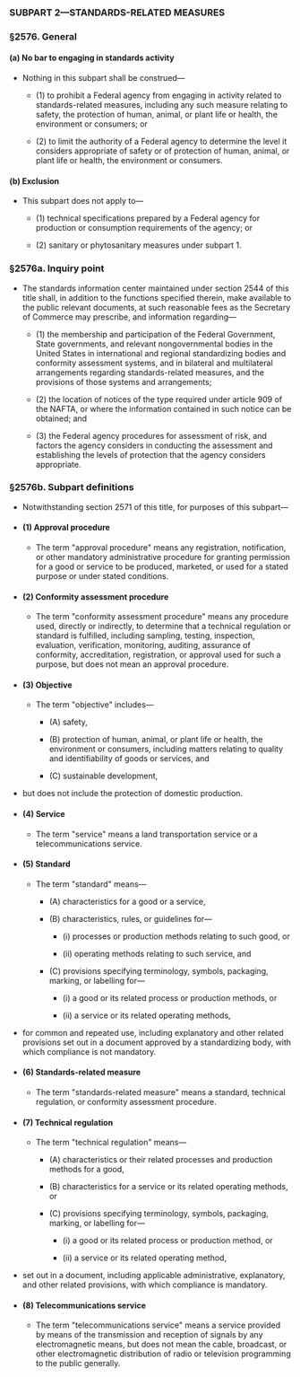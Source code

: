 ### SUBPART 2—STANDARDS-RELATED MEASURES

### §2576. General
#### (a) No bar to engaging in standards activity
* Nothing in this subpart shall be construed—

  * (1) to prohibit a Federal agency from engaging in activity related to standards-related measures, including any such measure relating to safety, the protection of human, animal, or plant life or health, the environment or consumers; or

  * (2) to limit the authority of a Federal agency to determine the level it considers appropriate of safety or of protection of human, animal, or plant life or health, the environment or consumers.

#### (b) Exclusion
* This subpart does not apply to—

  * (1) technical specifications prepared by a Federal agency for production or consumption requirements of the agency; or

  * (2) sanitary or phytosanitary measures under subpart 1.

### §2576a. Inquiry point
* The standards information center maintained under section 2544 of this title shall, in addition to the functions specified therein, make available to the public relevant documents, at such reasonable fees as the Secretary of Commerce may prescribe, and information regarding—

  * (1) the membership and participation of the Federal Government, State governments, and relevant nongovernmental bodies in the United States in international and regional standardizing bodies and conformity assessment systems, and in bilateral and multilateral arrangements regarding standards-related measures, and the provisions of those systems and arrangements;

  * (2) the location of notices of the type required under article 909 of the NAFTA, or where the information contained in such notice can be obtained; and

  * (3) the Federal agency procedures for assessment of risk, and factors the agency considers in conducting the assessment and establishing the levels of protection that the agency considers appropriate.

### §2576b. Subpart definitions
* Notwithstanding section 2571 of this title, for purposes of this subpart—

* #### (1) Approval procedure
  * The term "approval procedure" means any registration, notification, or other mandatory administrative procedure for granting permission for a good or service to be produced, marketed, or used for a stated purpose or under stated conditions.

* #### (2) Conformity assessment procedure
  * The term "conformity assessment procedure" means any procedure used, directly or indirectly, to determine that a technical regulation or standard is fulfilled, including sampling, testing, inspection, evaluation, verification, monitoring, auditing, assurance of conformity, accreditation, registration, or approval used for such a purpose, but does not mean an approval procedure.

* #### (3) Objective
  * The term "objective" includes—

    * (A) safety,

    * (B) protection of human, animal, or plant life or health, the environment or consumers, including matters relating to quality and identifiability of goods or services, and

    * (C) sustainable development,


* but does not include the protection of domestic production.

* #### (4) Service
  * The term "service" means a land transportation service or a telecommunications service.

* #### (5) Standard
  * The term "standard" means—

    * (A) characteristics for a good or a service,

    * (B) characteristics, rules, or guidelines for—

      * (i) processes or production methods relating to such good, or

      * (ii) operating methods relating to such service, and


    * (C) provisions specifying terminology, symbols, packaging, marking, or labelling for—

      * (i) a good or its related process or production methods, or

      * (ii) a service or its related operating methods,


* for common and repeated use, including explanatory and other related provisions set out in a document approved by a standardizing body, with which compliance is not mandatory.

* #### (6) Standards-related measure
  * The term "standards-related measure" means a standard, technical regulation, or conformity assessment procedure.

* #### (7) Technical regulation
  * The term "technical regulation" means—

    * (A) characteristics or their related processes and production methods for a good,

    * (B) characteristics for a service or its related operating methods, or

    * (C) provisions specifying terminology, symbols, packaging, marking, or labelling for—

      * (i) a good or its related process or production method, or

      * (ii) a service or its related operating method,


* set out in a document, including applicable administrative, explanatory, and other related provisions, with which compliance is mandatory.

* #### (8) Telecommunications service
  * The term "telecommunications service" means a service provided by means of the transmission and reception of signals by any electromagnetic means, but does not mean the cable, broadcast, or other electromagnetic distribution of radio or television programming to the public generally.